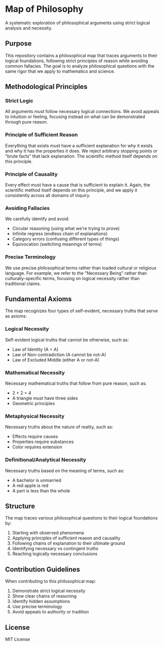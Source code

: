# Map of Philosophy

A systematic exploration of philosophical arguments using strict logical analysis and necessity.

## Purpose

This repository contains a philosophical map that traces arguments to their logical foundations, following strict principles of reason while avoiding common fallacies. The goal is to analyze philosophical questions with the same rigor that we apply to mathematics and science.

## Methodological Principles

### Strict Logic
All arguments must follow necessary logical connections. We avoid appeals to intuition or feeling, focusing instead on what can be demonstrated through pure reason.

### Principle of Sufficient Reason
Everything that exists must have a sufficient explanation for why it exists and why it has the properties it does. We reject arbitrary stopping points or "brute facts" that lack explanation. The scientific method itself depends on this principle. 

### Principle of Causality 
Every effect must have a cause that is sufficient to explain it. Again, the scientific method itself depends on this principle, and we apply it consistently across all domains of inquiry.

### Avoiding Fallacies
We carefully identify and avoid:
- Circular reasoning (using what we're trying to prove)
- Infinite regress (endless chain of explanations)
- Category errors (confusing different types of things)
- Equivocation (switching meanings of terms)

### Precise Terminology
We use precise philosophical terms rather than loaded cultural or religious language. For example, we refer to the "Necessary Being" rather than culturally-specific terms, focusing on logical necessity rather than traditional claims.

## Fundamental Axioms

The map recognizes four types of self-evident, necessary truths that serve as axioms:

### Logical Necessity
Self-evident logical truths that cannot be otherwise, such as:
- Law of Identity (A = A)
- Law of Non-contradiction (A cannot be not-A)
- Law of Excluded Middle (either A or not-A)

### Mathematical Necessity 
Necessary mathematical truths that follow from pure reason, such as:
- 2 + 2 = 4
- A triangle must have three sides
- Geometric principles

### Metaphysical Necessity
Necessary truths about the nature of reality, such as:
- Effects require causes
- Properties require substances
- Color requires extension

### Definitional/Analytical Necessity
Necessary truths based on the meaning of terms, such as:
- A bachelor is unmarried
- A red apple is red
- A part is less than the whole

## Structure

The map traces various philosophical questions to their logical foundations by:
1. Starting with observed phenomena
2. Applying principles of sufficient reason and causality
3. Following chains of explanation to their ultimate ground
4. Identifying necessary vs contingent truths
5. Reaching logically necessary conclusions

## Contribution Guidelines

When contributing to this philosophical map:
1. Demonstrate strict logical necessity
2. Show clear chains of reasoning
3. Identify hidden assumptions
4. Use precise terminology
5. Avoid appeals to authority or tradition

## License

MIT License
